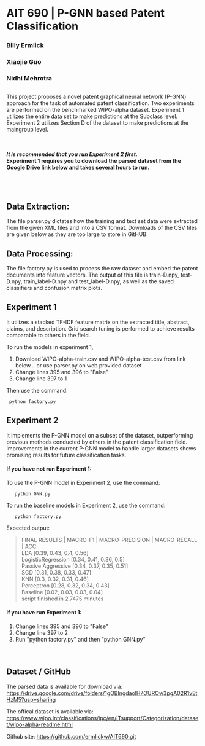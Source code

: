 # AIT 690 | P-GNN based Patent Classification
### Billy Ermlick
### Xiaojie Guo
### Nidhi Mehrotra

## 
This project proposes a novel patent graphical neural network (P-GNN) approach for the task of automated patent classification. Two experiments are performed on the benchmarked WIPO-alpha dataset. Experiment 1 utilizes the entire data set to make predictions at the Subclass level. Experiment 2 utilizes Section D of the dataset to make predictions at the maingroup level.

<br><br>
***It is recommended that you run Experiment 2 first.*** <br>
**Experiment 1 requires you to download the parsed dataset from the Google Drive link below and takes several hours to run.**
<br> <br> <br><br>
## Data Extraction:

The file parser.py dictates how the training and text set data were extracted from the given XML files and into a CSV format. Downloads of the CSV files are given below as they are too large to store in GitHUB.

## Data Processing:

The file factory.py is used to process the raw dataset and embed the patent documents into feature vectors. The output of this file is train-D.npy, test-D.npy, train_label-D.npy and test_label-D.npy, as well as the saved classifiers and confusion matrix plots. 


## Experiment 1

It utilizes a stacked TF-IDF feature matrix on the extracted title, abstract, claims, and description. Grid search tuning is performed to achieve results comparable to others in the field. 

To run the models in experiment 1,<br>
1) Download WIPO-alpha-train.csv and WIPO-alpha-test.csv from link below... or use parser.py on web provided dataset<br>
2) Change lines 395 and 396 to "False" <br>
3) Change line 397 to 1 <br>

Then use the command:
       
     python factory.py 
       
       
## Experiment 2 

It implements the P-GNN model on a subset of the dataset, outperforming previous methods conducted by others in the patent classification field. Improvements in the current P-GNN model to handle larger datasets shows promising results for future classification tasks. 

#### If you have not run Experiment 1:<br>

To use the P-GNN model in Experiment 2, use the command:
       
       python GNN.py 
       
To run the baseline models in Experiment 2, use the command:
       
       python factory.py 
       
Expected output: 
> FINAL RESULTS | MACRO-F1  | MACRO-PRECISION | MACRO-RECALL | ACC <br>
LDA [0.39, 0.43, 0.4, 0.56]<br>
LogisticRegression [0.34, 0.41, 0.36, 0.5]<br>
Passive Aggressive [0.34, 0.37, 0.35, 0.51]<br>
SGD [0.31, 0.38, 0.33, 0.47]<br>
KNN [0.3, 0.32, 0.31, 0.46]<br>
Perceptron [0.28, 0.32, 0.34, 0.43]<br>
Baseline [0.02, 0.03, 0.03, 0.04]<br>
script finished in  2.7475 minutes<br>

#### If you have run Experiment 1: <br>
1) Change lines 395 and 396 to "False" <br>
2) Change line 397 to 2 <br>
3) Run  "python factory.py" and then "python GNN.py"
<br><br><br>
## Dataset / GitHub
The parsed data is available for download via: https://drive.google.com/drive/folders/1gOBlngdaolH7OUROw3pgA02R1vEtHzM5?usp=sharing

The offical dataset is available via: https://www.wipo.int/classifications/ipc/en/ITsupport/Categorization/dataset/wipo-alpha-readme.html

Github site: https://github.com/ermlickw/AIT690.git 
